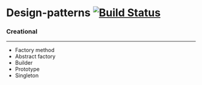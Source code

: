 # Design-patterns [![Build Status](https://travis-ci.com/oshkola/design-patterns.svg?branch=master)](https://travis-ci.com/oshkola/design-patterns)

###  Creational

---
  + Factory method
  + Abstract factory
  + Builder
  + Prototype
  + Singleton

